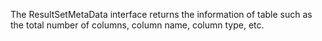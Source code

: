 The ResultSetMetaData interface returns the information of table such as
the total number of columns, column name, column type, etc.